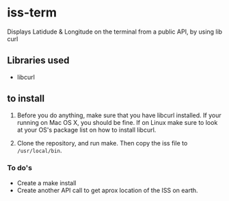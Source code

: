 # iss-term
Displays Latidude &amp; Longitude on the terminal from a public API, by using lib curl

## Libraries used
 - libcurl 

## to install
1. Before you do anything, make sure that you have libcurl installed. If your running on Mac OS X, you should be fine. If on Linux make sure to look at your OS's package list on how to install libcurl.  

2. Clone the repository, and run make. Then copy the iss file to `/usr/local/bin`.

### To do's
 - Create a make install
 - Create another API call to get aprox location of the ISS on earth. 
